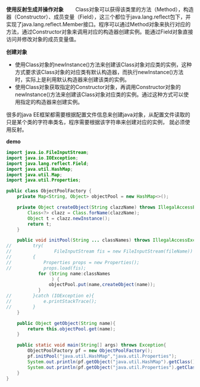 **使用反射生成并操作对象**
&emsp;&emsp;Class对象可以获得该类里的方法（Method），构造器（Constructor）、成员变量（Field），这三个都位于java.lang.reflect包下，并实现了java.lang.reflect.Member接口。程序可以通过Method对象来执行对应的方法，通过Constructor对象来调用对应的构造器创建实例。能通过Field对象直接访问并修改对象的成员变量值。  

**创建对象**  
- 使用Class对象的newInstance()方法来创建该Class对象对应类的实例，这种方式要求该Class对象的对应类有默认构造器，而执行newInstance()方法时，实际上是利用默认构造器来创建该类的实例。  
- 使用Class对象获取指定的Constructor对象，再调用Constructor对象的newInstance()方法来创建该Class对象对应类的实例。通过这种方式可以使用指定的构造器来创建实例。

很多的java EE框架都需要根据配置文件信息来创建java对象，从配置文件读取的只是某个类的字符串类名，程序需要根据该字符串来创建对应的实例， 就必须使用反射。  

**demo**
```java
import java.io.FileInputStream;
import java.io.IOException;
import java.lang.reflect.Field;
import java.util.HashMap;
import java.util.Map;
import java.util.Properties;

public class ObjectPoolFactory {
    private Map<String, Object> objectPool = new HashMap<>();

    private Object createObject(String clazzName) throws IllegalAccessException, ClassNotFoundException, InstantiationException {
        Class<?> clazz = Class.forName(clazzName);
        Object t = clazz.newInstance();
        return t;
    }

    public void initPool(String ... classNames) throws IllegalAccessException, ClassNotFoundException, InstantiationException {
//        try(
//                FileInputStream fis = new FileInputStream(fileName))
//        {
//            Properties props = new Properties();
//            props.load(fis);
            for (String name:classNames
                 ) {
                objectPool.put(name,createObject(name));
            }
//        }catch (IOException e){
//            e.printStackTrace();
//        }
    }

    public Object getObject(String name){
        return this.objectPool.get(name);
    }

    public static void main(String[] args) throws Exception{
        ObjectPoolFactory pf = new ObjectPoolFactory();
        pf.initPool("java.util.HashMap","java.util.Properties");
        System.out.println(pf.getObject("java.util.HashMap").getClass());
        System.out.println(pf.getObject("java.util.Properties").getClass());
    }
}

```



